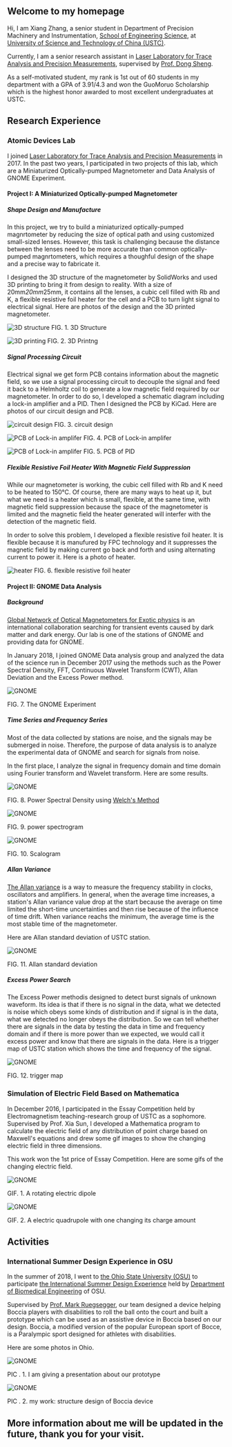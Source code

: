 ## Welcome to my homepage

Hi, I am Xiang Zhang, a senior student in Department of Precision Machinery and Instrumentation, [School of Engineering Science](https://http://en.ses.ustc.edu.cn/), at [University of Science and Technology of China (USTC)](https://www.ustc.edu.cn/).

Currently, I am a senior research assistant in [Laser Laboratory for Trace Analysis and Precision Measurements](http://atta.ustc.edu.cn/en-us/index.html), supervised by [Prof. Dong Sheng](http://atta.ustc.edu.cn/en-us/members/faculty/dsheng.html).

As a self-motivated student, my rank is 1st out of 60 students in my department with a GPA of 3.91/4.3 and won the GuoMoruo Scholarship which is the highest honor awarded to most excellent undergraduates at USTC.

## Research Experience

### Atomic Devices Lab

I joined [Laser Laboratory for Trace Analysis and Precision Measurements](http://atta.ustc.edu.cn/en-us/index.html) in 2017. In the past two years, I participated in two projects of this lab, which are a Miniaturized Optically-pumped Magnetometer and Data Analysis of GNOME Experiment.

#### Project I: A Miniaturized Optically-pumped Magnetometer

##### Shape Design and Manufacture

In this project, we try to build a miniaturized optically-pumped magnrtometer by reducing the size of optical path and using customized small-sized lenses. However, this task is challenging because the distance between the lenses need to be more accurate than common optically-pumped magnrtometers, which requires a thoughful design of the shape and a precise way to fabricate it.

I designed the 3D structure of the magnetometer by SolidWorks and used 3D printing to bring it from design to reality. With a size of 20mm*20mm*25mm, it contains all the lenses, a cubic cell filled with Rb and K, a flexible resistive foil heater for the cell and a PCB to turn light signal to electrical signal. Here are photos of the design and the 3D printed magnetometer.

![3D structure](http://m.qpic.cn/psb?/V12VczHP0k2BU4/sBDzNjTV6e8x.AGWyEa28NHl9hTR3orW7NpZ87.hIOA!/b/dDcBAAAAAAAA&bo=wwTLAgAAAAARFy4!&rf=viewer_4) 
FIG. 1. 3D Structure

![3D printing](http://m.qpic.cn/psb?/V12VczHP0k2BU4/Qjvx98MxD.52iremOkTIFZ2CwaNOfT9HyS3PdXjmq9I!/b/dEYBAAAAAAAA&bo=OgKAAQAAAAARB4k!&rf=viewer_4)
FIG. 2. 3D Printng

##### Signal Processing Circuit

Electrical signal we get form PCB contains information about the magnetic field, so we use a signal processing circuit to decouple the signal and feed it back to a Helmholtz coil to generate a low magnetic field required by our magnetometer.  In order to do so, I developed a schematic diagram including a lock-in amplifier and a PID. Then I designed the PCB by KiCad. Here are photos of our circuit design and PCB.

![circuit design](http://m.qpic.cn/psb?/V12VczHP0k2BU4/hwKczpLzAx4FMGyZAdZVC1jP5LNxIAy0KBPc7aaTHSI!/b/dDcBAAAAAAAA&bo=OgPIAAAAAAADF8M!&rf=viewer_4)
FIG. 3. circuit design

![PCB of Lock-in amplifer](http://m.qpic.cn/psb?/V12VczHP0k2BU4/Vmw.6kdj.p1tcCOmPSHnY6Ki1e.otwGnP40fXccrw2I!/b/dFMBAAAAAAAA&bo=OQKrAQAAAAARF7E!&rf=viewer_4)
FIG. 4. PCB of Lock-in amplifer

![PCB of Lock-in amplifer](http://m.qpic.cn/psb?/V12VczHP0k2BU4/F1hScvA69*UJj5ngUfQeXTmEpL2Y0rOebv4nBh5xiMo!/b/dFIBAAAAAAAA&bo=NQKrAQAAAAARF70!&rf=viewer_4)
FIG. 5. PCB of PID

##### Flexible Resistive Foil Heater With Magnetic Field Suppression

While our magnetometer is working, the cubic cell filled with Rb and K need to be heated to 150°C. Of course, there are many ways to heat up it, but what we need is a heater which is small, flexible, at the same time, with magnetic field suppression because the space of the magnetometer is limited and the magnetic field the heater generated will interfer with the detection of the magnetic field. 

In order to solve this problem, I developed a flexible resistive foil heater. It is flexible because it is manufured by FPC technology and it suppresses the magnetic field by making current go back and forth and using alternating current to power it. Here is a photo of heater.

![heater](http://m.qpic.cn/psb?/V12VczHP0k2BU4/NmoLPb97dNuOhHRVxeFN6mXXUcSuxo83BWN*mWVcdVA!/b/dAgBAAAAAAAA&bo=aQLHAgAAAAADR8w!&rf=viewer_4)
FIG. 6. flexible resistive foil heater

#### Project II: GNOME Data Analysis

##### Background
[Global Network of Optical Magnetometers for Exotic physics](https://budker.uni-mainz.de/gnome/) is an international collaboration searching for transient events caused by dark matter and dark energy. Our lab is one of the stations of GNOME and providing data for GNOME. 

 In January 2018, I joined GNOME Data analysis group and analyzed the data of the science run in December 2017 using the methods such as the Power Spectral Density, FFT, Continuous Wavelet Transform (CWT), Allan Deviation and the Excess Power method.

![GNOME](http://m.qpic.cn/psb?/V12VczHP0k2BU4/anWqaCLeBxf7PR*49VD5lka5ZM8en91GkgcRLY2uyz0!/b/dFYBAAAAAAAA&bo=YQQwAwAAAAADN0Q!&rf=viewer_4)

FIG. 7. The GNOME Experiment

##### Time Series and Frequency Series

Most of the data collected by stations are noise, and the signals may be submerged in noise. Therefore, the purpose of data analysis is to analyze the experimental data of GNOME and search for signals from noise. 

In the first place, I analyze the signal in frequency domain and time domain using Fourier transform and Wavelet transform. Here are some results.

![GNOME](http://m.qpic.cn/psb?/V12VczHP0k2BU4/5XXUsH5b9nTtEGi5vfRbRU*ZyHtjV3D.j531eVTqPQQ!/b/dFIBAAAAAAAA&bo=sAS8AgAAAAADFzg!&rf=viewer_4)

FIG. 8. Power Spectral Density using [Welch's Method](https://docs.scipy.org/doc/scipy/reference/generated/scipy.signal.welch.html#scipy.signal.welch)

![GNOME](http://m.qpic.cn/psb?/V12VczHP0k2BU4/IBDU.XVQXYWOztuY631RdXu0ueGaJ8lzo2CpDsnUpWE!/b/dFMBAAAAAAAA&bo=sAS8AgAAAAADV3g!&rf=viewer_4)

FIG. 9. power spectrogram

![GNOME](http://m.qpic.cn/psb?/V12VczHP0k2BU4/drHtnkN96.N7fp8vDmXJA5u*05HZwpnbZ0nH*eMhJU4!/b/dFIBAAAAAAAA&bo=sASEAwAAAAADJzE!&rf=viewer_4)

FIG. 10. Scalogram

##### Allan Variance

[The Allan variance](https://en.wikipedia.org/wiki/Allan_variance) is a way to measure the frequency stability in clocks, oscillators and amplifiers. In general, when the average time increases, a station's Allan variance value drop at the start because the average on time limited the short-time uncertainties and then rise because of the influence of time drift. When variance reachs the minimum, the average time is the most stable time of the magnetometer.

 Here are Allan standard deviation of USTC station.

![GNOME](http://m.qpic.cn/psb?/V12VczHP0k2BU4/VM7ymi0vl3ET1qnesyjD11KthdLlQvXdjGsO9k9KrZ8!/b/dDQBAAAAAAAA&bo=gAfDAwAAAAARF2c!&rf=viewer_4)

FIG. 11.  Allan standard deviation

##### Excess Power Search

The Excess Power methodis designed to detect burst signals of unknown waveform. Its idea is that if there is no signal in the data, what we detected is noise which obeys some kinds of distribution and if signal is in the data, what we detected no longer obeys the distribution. So we can tell whether there are signals in the data by testing the data in time and frequency domain and if there is more power than we expected, we would call it excess power and know that there are signals in the data. Here is a trigger map of USTC station which shows the time and frequency of the signal.

![GNOME](http://m.qpic.cn/psb?/V12VczHP0k2BU4/EuZbQKzQDxXc.poCzmESdQ9hnJvIad0mwAaTpZKb0*w!/b/dFQBAAAAAAAA&bo=cAg4BAAAAAADN1Y!&rf=viewer_4)

FIG. 12.  trigger map

### Simulation of Electric Field Based on Mathematica

In December 2016, I participated in the Essay Competition held by  Electromagnetism teaching-research group of USTC as a sophomore.  Supervised by Prof. Xia Sun, I developed a Mathematica program to calculate the electric field of any distribution of point charge based on Maxwell's equations and drew some gif images to show the changing electric field in three dimensions.

This work won the 1st price of Essay Competition. Here are some gifs of the changing electric field.

![GNOME](http://m.qpic.cn/psb?/V12VczHP0k2BU4/Z.01d2ezebJVA.f2AeKSlFwR2AdWmeXLmwM*Wu7I7dI!/b/dDQBAAAAAAAA&bo=aAFoAQAAAAACl7M!&rf=viewer_4)

GIF. 1.  A rotating electric dipole

![GNOME](http://m.qpic.cn/psb?/V12VczHP0k2BU4/JagV*erEppDd8AvbL3NmGxtH6zVNY*HaMMEFZKRO80U!/b/dFMBAAAAAAAA&bo=aAGaAQAAAAACZ7E!&rf=viewer_4)

GIF. 2.  A  electric quadrupole with one changing its charge amount

## Activities

### International Summer Design Experience in OSU

In the summer of 2018, I went to [the Ohio State University (OSU)](https://www.osu.edu/) to participate [the International Summer Design Experience](https://bme.osu.edu/bme-summer-design-experience) held by [Department of Biomedical Engineering](https://bme.osu.edu/) of OSU. 

Supervised by [Prof.  Mark Ruegsegger](https://bme.osu.edu/people/ruegsegger.1), our team designed a device helping Boccia players with disabilities to roll the ball onto the court and built a prototype which can be used as an assistive device in Boccia based on our design.  Boccia, a modified version of the popular European sport of Bocce, is a Paralympic sport designed for athletes with disabilities. 

Here are some photos in Ohio.

![GNOME](http://m.qpic.cn/psb?/V12VczHP0k2BU4/IY5xqbS*2L8SRuBcNR.cGJXkkbFruqjXP.uuotJuY5M!/b/dDYBAAAAAAAA&bo=ogU6BKIFOgQDWXw!&rf=viewer_4)

PIC . 1.  I am giving a presentation about our prototype

![GNOME](http://m.qpic.cn/psb?/V12VczHP0k2BU4/Ara3DKVPLZZ6NqAMDQW8BforRNHb1EsWBd*Qiczed2U!/b/dDEBAAAAAAAA&bo=ogU6BKIFOgQDCSw!&rf=viewer_4)

PIC . 2.  my work: structure design of Boccia device

## More information about me will be updated in the future, thank you for your visit.
